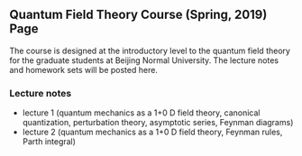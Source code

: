 ## Quantum Field Theory Course (Spring, 2019) Page

The course is designed at the introductory level to the quantum field theory for the graduate students at Beijing Normal University. The lecture notes and homework sets will be posted here.


### Lecture notes
- lecture 1 (quantum mechanics as a 1+0 D field theory, canonical quantization, perturbation theory, asymptotic series, Feynman diagrams)
- lecture 2 (quantum mechanics as a 1+0 D field theory, Feynman rules, Parth integral)
